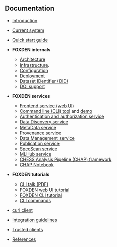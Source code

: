 ## Documentation
- [Introduction](/docs/introduction.md)
- [Current system](/docs/current-system.md)
- [Quick start guide](/docs/quickstart.md)

- **FOXDEN internals**
  - [Architecture](/docs/architecture.md)
  - [Infrastructure](/docs/infrastructure.md).
  - [Configuration](/docs/configuration.md)
  - [Deployment](/docs/deployment.md)
  - [Dataset IDentifier (DID)](/docs/did.md)
  - [DOI support](/docs/doi.md)

- **FOXDEN services**
  - [Frontend service (web UI)](/docs/web.md)
  - [Command line (CLI) tool](/docs/cli.md) and [demo](/docs/demo.md)
  - [Authentication and authorization service](/docs/authz.md)
  - [Data Discovery service](/docs/discovery.md)
  - [MetaData service](/docs/metadata.md)
  - [Provenance service](/docs/provenance.md)
  - [Data Management service](/docs/datamgt.md)
  - [Publication service](/docs/publication.md)
  - [SpecScan service](/docs/specscan.md)
  - [MLHub service](/docs/mlhub.md)
  - [CHESS Analysis Pipeline (CHAP) framework](/docs/chap.md)
  - [CHAP Notebook](/docs/notebook.md)

- **FOXDEN tutorials**
  - [CLI talk (PDF)](/docs/foxden-cli.pdf)
  - [FOXDEN web UI tutorial](/docs/web_tutorial.md)
  - [FOXDEN CLI tutorial](/docs/cli_tutorial.md)
  - [CLI commands](/docs/foxden-cli-demo.md)
<!--  - [doi demo](/docs/foxden-doi-demo.md)-->
  - [curl client](/docs/curl.md)
  - [Integration guidelines](/docs/integration.md)
  - [Trusted clients](/docs/trusted.md)

- [References](/docs/references.md)
